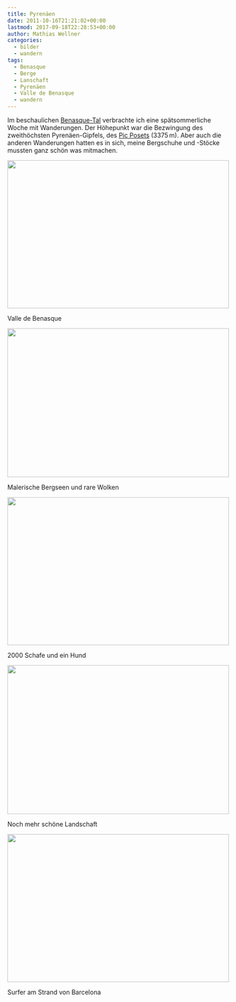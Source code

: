 ```yaml
---
title: Pyrenäen
date: 2011-10-16T21:21:02+00:00
lastmod: 2017-09-18T22:28:53+00:00
author: Mathias Wellner
categories:
  - bilder
  - wandern
tags:
  - Benasque
  - Berge
  - Lanschaft
  - Pyrenäen
  - Valle de Benasque
  - wandern
---
```

Im beschaulichen [Benasque-Tal](http://www.benasque.com/) verbrachte ich eine spätsommerliche Woche mit Wanderungen. Der Höhepunkt war die Bezwingung des zweithöchsten Pyrenäen-Gipfels, des [Pic Posets](http://de.wikipedia.org/wiki/Pic_Posets) (3375&thinsp;m). Aber auch die anderen Wanderungen hatten es in sich, meine Bergschuhe und -Stöcke mussten ganz schön was mitmachen. 

<div style="width: 510px" class="wp-caption aligncenter">
  <img src="https://lh6.googleusercontent.com/-4gnx4YvffsY/TqMW1pY0rHI/AAAAAAAAAPs/pSX92Dpd578/s800/MW_20111012_1639.jpg" height="333" width="500" />
  
  <p class="wp-caption-text">
    Valle de Benasque<br />
  </p>
</div>

<div style="width: 510px" class="wp-caption aligncenter">
  <img src="https://lh3.googleusercontent.com/-x3u6yU5KXkU/TqMWxQ3WwFI/AAAAAAAAANc/rLMqhVXpFw4/s800/MW_20111009_1551.jpg" height="335" width="500" />
  
  <p class="wp-caption-text">
    Malerische Bergseen und rare Wolken<br />
  </p>
</div>

<div style="width: 510px" class="wp-caption aligncenter">
  <img src="https://lh4.googleusercontent.com/-tfR_Y4L4yfY/TqMW0fonPRI/AAAAAAAAAOc/R60UyIBFqEQ/s800/MW_20111012_1594.jpg" height="333" width="500" />
  
  <p class="wp-caption-text">
    2000 Schafe und ein Hund<br />
  </p>
</div>

<div style="width: 510px" class="wp-caption aligncenter">
  <img src="https://lh6.googleusercontent.com/-pYES7_bf9fI/TqMW2DQCISI/AAAAAAAAAPM/J2LFZixmXLU/s800/MW_20111014_1659.jpg" height="335" width="500" />
  
  <p class="wp-caption-text">
    Noch mehr schöne Landschaft<br />
  </p>
</div>

<div style="width: 510px" class="wp-caption aligncenter">
  <img src="https://lh5.googleusercontent.com/-Rp6oedgdilU/TqMW3HStYJI/AAAAAAAAAQA/ny20F9_45fI/s800/MW_20111015_1687.jpg" height="333" width="500" />
  
  <p class="wp-caption-text">
    Surfer am Strand von Barcelona<br />
  </p>
</div>